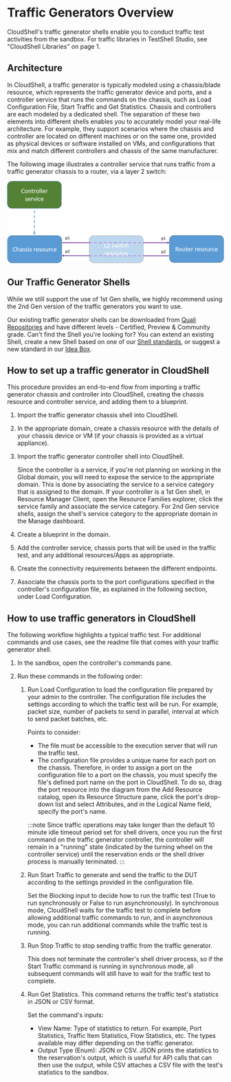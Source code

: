 # Traffic Generators Overview

CloudShell's traffic generator shells enable you to conduct traffic test activities from the sandbox. For traffic libraries in TestShell Studio, see "CloudShell Libraries" on page 1.

## Architecture

In CloudShell, a traffic generator is typically modeled using a chassis/blade resource, which represents the traffic generator device and ports, and a controller service that runs the commands on the chassis, such as Load Configuration File, Start Traffic and Get Statistics. Chassis and controllers are each modeled by a dedicated shell. The separation of these two elements into different shells enables you to accurately model your real-life architecture. For example, they support scenarios where the chassis and controller are located on different machines or on the same one, provided as physical devices or software installed on VMs, and configurations that mix and match different controllers and chassis of the same manufacturer.

The following image illustrates a controller service that runs traffic from a traffic generator chassis to a router, via a layer 2 switch:

![](/Images/CloudShell-Portal/TrafficGeneratorsArchitecture.png)

## Our Traffic Generator Shells

While we still support the use of 1st Gen shells, we highly recommend using the 2nd Gen version of the traffic generators you want to use.

Our existing traffic generator shells can be downloaded from [Quali Repositories](https://github.com/orgs/QualiSystems/repositories) and have different levels - Certified, Preview & Community grade. Can't find the Shell you're looking for? You can extend an existing Shell, create a new Shell based on one of our [Shell standards](https://community.quali.com/repos/type/Standard.html), or suggest a new standard in our [Idea Box](https://community.quali.com/spaces/11/index.html).

## How to set up a traffic generator in CloudShell

This procedure provides an end-to-end flow from importing a traffic generator chassis and controller into CloudShell, creating the chassis resource and controller service, and adding them to a blueprint.

1. Import the traffic generator chassis shell into CloudShell.
2. In the appropriate domain, create a chassis resource with the details of your chassis device or VM (if your chassis is provided as a virtual appliance).
3. Import the traffic generator controller shell into CloudShell.
    
    Since the controller is a service, if you're not planning on working in the Global domain, you will need to expose the service to the appropriate domain. This is done by associating the service to a service category that is assigned to the domain. If your controller is a 1st Gen shell, in Resource Manager Client, open the Resource Families explorer, click the service family and associate the service category. For 2nd Gen service shells, assign the shell's service category to the appropriate domain in the Manage dashboard.
    
4. Create a blueprint in the domain.
5. Add the controller service, chassis ports that will be used in the traffic test, and any additional resources/Apps as appropriate.
6. Create the connectivity requirements between the different endpoints.
7. Associate the chassis ports to the port configurations specified in the controller's configuration file, as explained in the following section, under Load Configuration.

## How to use traffic generators in CloudShell

The following workflow highlights a typical traffic test. For additional commands and use cases, see the readme file that comes with your traffic generator shell.

1. In the sandbox, open the controller's commands pane.
2. Run these commands in the following order:
    
    1. Run Load Configuration to load the configuration file prepared by your admin to the controller. The configuration file includes the settings according to which the traffic test will be run. For example, packet size, number of packets to send in parallel, interval at which to send packet batches, etc.
        
        Points to consider:
        
        - The file must be accessible to the execution server that will run the traffic test.
        - The configuration file provides a unique name for each port on the chassis. Therefore, in order to assign a port on the configuration file to a port on the chassis, you must specify the file's defined port name on the port in CloudShell. To do so, drag the port resource into the diagram from the Add Resource catalog, open its Resource Structure pane, click the port's drop-down list and select Attributes, and in the Logical Name field, specify the port's name.
        
        :::note
        Since traffic operations may take longer than the default 10 minute idle timeout period set for shell drivers, once you run the first command on the traffic generator controller, the controller will remain in a "running" state (indicated by the turning wheel on the controller service) until the reservation ends or the shell driver process is manually terminated.
        :::
        
    2. Run Start Traffic to generate and send the traffic to the DUT according to the settings provided in the configuration file.
        
        Set the Blocking input to decide how to run the traffic test (True to run synchronously or False to run asynchronously). In synchronous mode, CloudShell waits for the traffic test to complete before allowing additional traffic commands to run, and in asynchronous mode, you can run additional commands while the traffic test is running.
        
    3. Run Stop Traffic to stop sending traffic from the traffic generator.
        
        This does not terminate the controller's shell driver process, so if the Start Traffic command is running in synchronous mode, all subsequent commands will still have to wait for the traffic test to complete.
        
    4. Run Get Statistics. This command returns the traffic test's statistics in JSON or CSV format.
        
        Set the command's inputs:
        
        - View Name: Type of statistics to return. For example, Port Statistics, Traffic Item Statistics, Flow Statistics, etc. The types available may differ depending on the traffic generator.
        - Output Type (Enum): JSON or CSV. JSON prints the statistics to the reservation's output, which is useful for API calls that can then use the output, while CSV attaches a CSV file with the test's statistics to the sandbox.